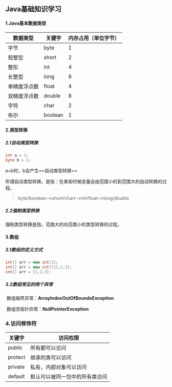 ## Java基础知识学习

#### 1.Java基本数据类型

| 数据类型     | 关键字  | 内存占用（单位字节） |
| ------------ | ------- | -------------------- |
| 字节         | byte    | 1                    |
| 短整型       | short   | 2                    |
| 整形         | int     | 4                    |
| 长整型       | long    | 8                    |
| 单精度浮点数 | float   | 4                    |
| 双精度浮点数 | double  | 8                    |
| 字符         | char    | 2                    |
| 布尔         | boolean | 1                    |

#### 2.类型转换

##### 2.1自动类型转换

```java
int a = 1;
byte b = 2;
```

a+b时，b会产生==自动类型转换==

所谓自动类型转换，是指：在某些时候变量会由范围小的到范围大的自动转换的过程。

> byte/boolean-->short/chart-->int/float-->long/double

##### 2.2强制类型转换

强制类型转换是指，范围大的向范围小的类型转换的过程。

#### 3.数组

##### 3.1数组的定义方式

```java
int[] arr = new int[3];
int[] arr = new int[]{1,2,3};
int[] arr = {1,2,3};
```

##### 3.2数组常见的两个异常

​	数组越界异常：**ArrayIndexOutOfBoundsException**

​	数组空指针异常：**NullPointerException**

### 4.访问修饰符

| 关键字  | 访问权限                       |
| ------- | ------------------------------ |
| public  | 所有都可以访问                 |
| protect | 继承的类可以访问               |
| private | 私有，内部对象可以访问         |
| default | 默认可以被同一包中的所有类访问 |

